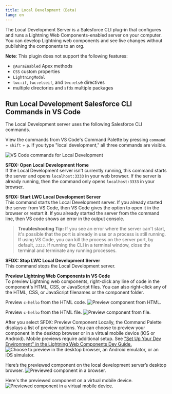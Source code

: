 ```yaml
---
title: Local Development (Beta)
lang: en
---
```


The Local Development Server is a Salesforce CLI plug-in that configures and runs a Lightning Web Components-enabled server on your computer. You can develop Lightning web components and see live changes without publishing the components to an org.

**Note**: This plugin does not support the following features:
- `@AuraEnabled` Apex methods
- `CSS` custom properties
- `LightningModal`
- `lwc:if`, `lwc:elseif`, and `lwc:els`e directives
- multiple directories and `sfdx` multiple packages
 
 

## Run Local Development Salesforce CLI Commands in VS Code

The Local Development server uses the following Salesforce CLI commands.

View the commands from VS Code's Command Palette by pressing `command` + `shift` + `p`. If you type "local development," all three commands are visible.

![VS Code commands for Local Development](./images/vscode_localdev_sfdx_commands.png)

**SFDX: Open Local Development Home**  
If the Local Development server isn't currently running, this command starts the server and opens `localhost:3333` in your web browser. If the server is already running, then the command only opens `localhost:3333` in your browser.

**SFDX: Start LWC Local Development Server**  
This command starts the Local Development server. If you already started the server from VS Code, then VS Code gives the option to open it in the browser or restart it. If you already started the server from the command line, then VS code shows an error in the output console.

> **Troubleshooting Tip:** If you see an error where the server can't start, it's possible that the port is already in use or a process is still running. If using VS Code, you can kill the process on the server port, by default, `3333`. If running the CLI in a terminal window, close the terminal and terminate any running processes.

**SFDX: Stop LWC Local Development Server**  
This command stops the Local Development server.

**Preview Lightning Web Components in VS Code**  
To preview Lightning web components, right-click any line of code in the component's HTML, CSS, or JavaScript files. You can also right-click any of the HTML, CSS, or JavaScript filenames or the component folder.

Preview `c-hello` from the HTML code.
![Preview component from HTML.](./images/vscode_localdev_preview_html.png)

Preview `c-hello` from the HTML file.
![Preview component from file.](./images/vscode_localdev_file_preview.png)

After you select SFDX: Preview Component Locally, the Command Palette displays a list of preview options. You can choose to preview your component in the desktop browser or in a virtual mobile device (iOS or Android). Mobile previews require additional setup. See ["Set Up Your Dev Environment" in the Lightning Web Components Dev Guide.](https://developer.salesforce.com/docs/component-library/documentation/lwc/lwc.install_setup_develop)
![Choose to preview in the desktop browser, an Android emulator, or an iOS simulator.](./images/vscode_localdev_command_palette_preview_options.png)

Here’s the previewed component on the local development server’s desktop browser.
![Previewed component in a browser.](./images/vscode_localdev_preview.png)

Here's the previewed component on a virtual mobile device.
![Previewed component in a virtual mobile device.](./images/vscode_localdev_preview_ios.png)
